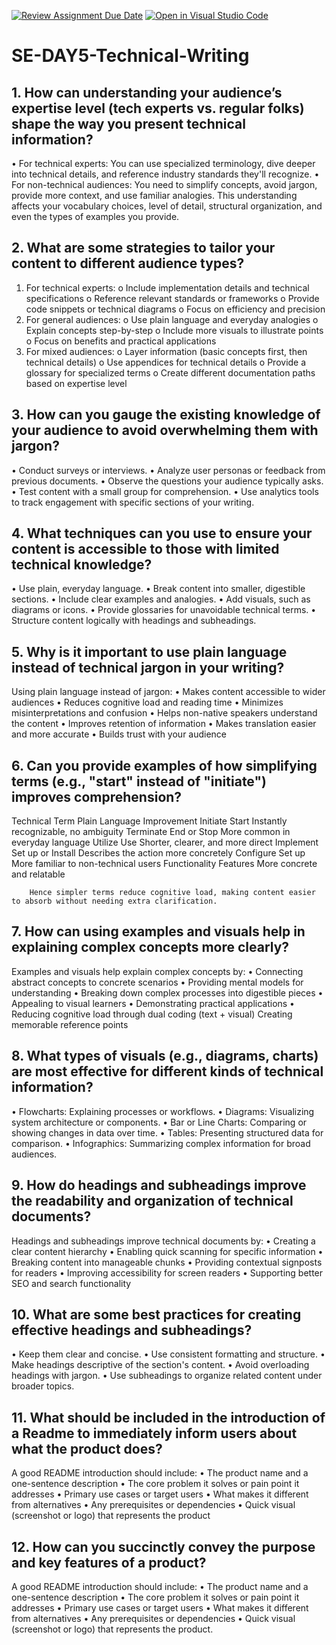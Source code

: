 [![Review Assignment Due Date](https://classroom.github.com/assets/deadline-readme-button-22041afd0340ce965d47ae6ef1cefeee28c7c493a6346c4f15d667ab976d596c.svg)](https://classroom.github.com/a/zsAR-pyY)
[![Open in Visual Studio Code](https://classroom.github.com/assets/open-in-vscode-2e0aaae1b6195c2367325f4f02e2d04e9abb55f0b24a779b69b11b9e10269abc.svg)](https://classroom.github.com/online_ide?assignment_repo_id=18965945&assignment_repo_type=AssignmentRepo)
# SE-DAY5-Technical-Writing
## 1. How can understanding your audience’s expertise level (tech experts vs. regular folks) shape the way you present technical information?
•	For technical experts: You can use specialized terminology, dive deeper into technical details, and reference industry standards they'll recognize.
•	For non-technical audiences: You need to simplify concepts, avoid jargon, provide more context, and use familiar analogies.
This understanding affects your vocabulary choices, level of detail, structural organization, and even the types of examples you provide.

## 2. What are some strategies to tailor your content to different audience types?
1.	For technical experts:
o	Include implementation details and technical specifications
o	Reference relevant standards or frameworks
o	Provide code snippets or technical diagrams
o	Focus on efficiency and precision
2.	For general audiences:
o	Use plain language and everyday analogies
o	Explain concepts step-by-step
o	Include more visuals to illustrate points
o	Focus on benefits and practical applications
3.	For mixed audiences:
o	Layer information (basic concepts first, then technical details)
o	Use appendices for technical details
o	Provide a glossary for specialized terms
o	Create different documentation paths based on expertise level


## 3. How can you gauge the existing knowledge of your audience to avoid overwhelming them with jargon?
•	Conduct surveys or interviews.
•	Analyze user personas or feedback from previous documents.
•	Observe the questions your audience typically asks.
•	Test content with a small group for comprehension.
•	Use analytics tools to track engagement with specific sections of your writing.

## 4. What techniques can you use to ensure your content is accessible to those with limited technical knowledge?
•	Use plain, everyday language.
•	Break content into smaller, digestible sections.
•	Include clear examples and analogies.
•	Add visuals, such as diagrams or icons.
•	Provide glossaries for unavoidable technical terms.
•	Structure content logically with headings and subheadings.

## 5. Why is it important to use plain language instead of technical jargon in your writing?
Using plain language instead of jargon:
•	Makes content accessible to wider audiences
•	Reduces cognitive load and reading time
•	Minimizes misinterpretations and confusion
•	Helps non-native speakers understand the content
•	Improves retention of information
•	Makes translation easier and more accurate
•	Builds trust with your audience

## 6. Can you provide examples of how simplifying terms (e.g., "start" instead of "initiate") improves comprehension?
Technical Term	  Plain Language     Improvement
Initiate	        Start	             Instantly recognizable, no ambiguity
Terminate	        End or Stop	        More common in everyday language
Utilize	          Use	                Shorter, clearer, and more direct
Implement       	Set up or Install 	Describes the action more concretely
Configure	        Set up	            More familiar to non-technical users
Functionality	    Features	          More concrete and relatable

        Hence simpler terms reduce cognitive load, making content easier to absorb without needing extra clarification.

## 7. How can using examples and visuals help in explaining complex concepts more clearly?
Examples and visuals help explain complex concepts by:
•	Connecting abstract concepts to concrete scenarios
•	Providing mental models for understanding
•	Breaking down complex processes into digestible pieces
•	Appealing to visual learners
•	Demonstrating practical applications
•	Reducing cognitive load through dual coding (text + visual)
Creating memorable reference points

## 8. What types of visuals (e.g., diagrams, charts) are most effective for different kinds of technical information?
•	Flowcharts: Explaining processes or workflows.
•	Diagrams: Visualizing system architecture or components.
•	Bar or Line Charts: Comparing or showing changes in data over time.
•	Tables: Presenting structured data for comparison.
•	Infographics: Summarizing complex information for broad audiences.

## 9. How do headings and subheadings improve the readability and organization of technical documents?
Headings and subheadings improve technical documents by:
•	Creating a clear content hierarchy
•	Enabling quick scanning for specific information
•	Breaking content into manageable chunks
•	Providing contextual signposts for readers
•	Improving accessibility for screen readers
•	Supporting better SEO and search functionality

## 10. What are some best practices for creating effective headings and subheadings?
•	Keep them clear and concise.
•	Use consistent formatting and structure.
•	Make headings descriptive of the section's content.
•	Avoid overloading headings with jargon.
•	Use subheadings to organize related content under broader topics.

## 11. What should be included in the introduction of a Readme to immediately inform users about what the product does?
A good README introduction should include:
•	The product name and a one-sentence description
•	The core problem it solves or pain point it addresses
•	Primary use cases or target users
•	What makes it different from alternatives
•	Any prerequisites or dependencies
•	Quick visual (screenshot or logo) that represents the product

## 12. How can you succinctly convey the purpose and key features of a product?
A good README introduction should include:
•	The product name and a one-sentence description
•	The core problem it solves or pain point it addresses
•	Primary use cases or target users
•	What makes it different from alternatives
•	Any prerequisites or dependencies
•	Quick visual (screenshot or logo) that represents the product.

